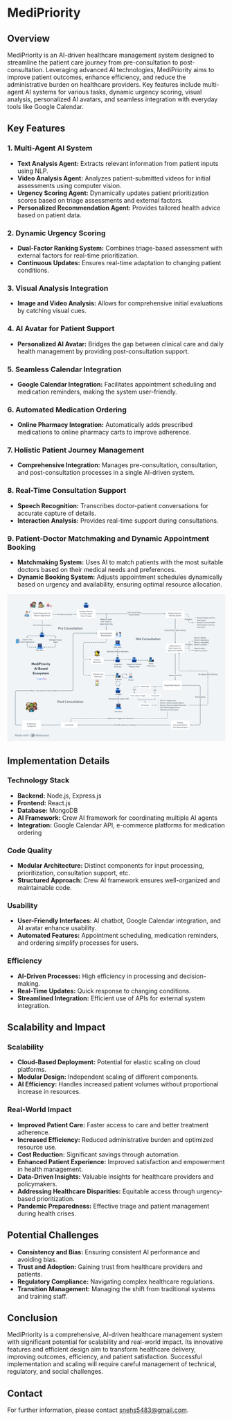 # MediPriority

## Overview
MediPriority is an AI-driven healthcare management system designed to streamline the patient care journey from pre-consultation to post-consultation. Leveraging advanced AI technologies, MediPriority aims to improve patient outcomes, enhance efficiency, and reduce the administrative burden on healthcare providers. Key features include multi-agent AI systems for various tasks, dynamic urgency scoring, visual analysis, personalized AI avatars, and seamless integration with everyday tools like Google Calendar.

## Key Features

### 1. Multi-Agent AI System
- **Text Analysis Agent:** Extracts relevant information from patient inputs using NLP.
- **Video Analysis Agent:** Analyzes patient-submitted videos for initial assessments using computer vision.
- **Urgency Scoring Agent:** Dynamically updates patient prioritization scores based on triage assessments and external factors.
- **Personalized Recommendation Agent:** Provides tailored health advice based on patient data.

### 2. Dynamic Urgency Scoring
- **Dual-Factor Ranking System:** Combines triage-based assessment with external factors for real-time prioritization.
- **Continuous Updates:** Ensures real-time adaptation to changing patient conditions.

### 3. Visual Analysis Integration
- **Image and Video Analysis:** Allows for comprehensive initial evaluations by catching visual cues.

### 4. AI Avatar for Patient Support
- **Personalized AI Avatar:** Bridges the gap between clinical care and daily health management by providing post-consultation support.

### 5. Seamless Calendar Integration
- **Google Calendar Integration:** Facilitates appointment scheduling and medication reminders, making the system user-friendly.

### 6. Automated Medication Ordering
- **Online Pharmacy Integration:** Automatically adds prescribed medications to online pharmacy carts to improve adherence.

### 7. Holistic Patient Journey Management
- **Comprehensive Integration:** Manages pre-consultation, consultation, and post-consultation processes in a single AI-driven system.

### 8. Real-Time Consultation Support
- **Speech Recognition:** Transcribes doctor-patient conversations for accurate capture of details.
- **Interaction Analysis:** Provides real-time support during consultations.

### 9. Patient-Doctor Matchmaking and Dynamic Appointment Booking
- **Matchmaking System:** Uses AI to match patients with the most suitable doctors based on their medical needs and preferences.
- **Dynamic Booking System:** Adjusts appointment schedules dynamically based on urgency and availability, ensuring optimal resource allocation.

![Alt Text](Docs/MediPriority.png)

## Implementation Details

### Technology Stack
- **Backend:** Node.js, Express.js
- **Frontend:** React.js
- **Database:** MongoDB
- **AI Framework:** Crew AI framework for coordinating multiple AI agents
- **Integration:** Google Calendar API, e-commerce platforms for medication ordering

### Code Quality
- **Modular Architecture:** Distinct components for input processing, prioritization, consultation support, etc.
- **Structured Approach:** Crew AI framework ensures well-organized and maintainable code.

### Usability
- **User-Friendly Interfaces:** AI chatbot, Google Calendar integration, and AI avatar enhance usability.
- **Automated Features:** Appointment scheduling, medication reminders, and ordering simplify processes for users.

### Efficiency
- **AI-Driven Processes:** High efficiency in processing and decision-making.
- **Real-Time Updates:** Quick response to changing conditions.
- **Streamlined Integration:** Efficient use of APIs for external system integration.

## Scalability and Impact

### Scalability
- **Cloud-Based Deployment:** Potential for elastic scaling on cloud platforms.
- **Modular Design:** Independent scaling of different components.
- **AI Efficiency:** Handles increased patient volumes without proportional increase in resources.

### Real-World Impact
- **Improved Patient Care:** Faster access to care and better treatment adherence.
- **Increased Efficiency:** Reduced administrative burden and optimized resource use.
- **Cost Reduction:** Significant savings through automation.
- **Enhanced Patient Experience:** Improved satisfaction and empowerment in health management.
- **Data-Driven Insights:** Valuable insights for healthcare providers and policymakers.
- **Addressing Healthcare Disparities:** Equitable access through urgency-based prioritization.
- **Pandemic Preparedness:** Effective triage and patient management during health crises.

## Potential Challenges
- **Consistency and Bias:** Ensuring consistent AI performance and avoiding bias.
- **Trust and Adoption:** Gaining trust from healthcare providers and patients.
- **Regulatory Compliance:** Navigating complex healthcare regulations.
- **Transition Management:** Managing the shift from traditional systems and training staff.

## Conclusion
MediPriority is a comprehensive, AI-driven healthcare management system with significant potential for scalability and real-world impact. Its innovative features and efficient design aim to transform healthcare delivery, improving outcomes, efficiency, and patient satisfaction. Successful implementation and scaling will require careful management of technical, regulatory, and social challenges.


## Contact
For further information, please contact snehs5483@gmail.com.

